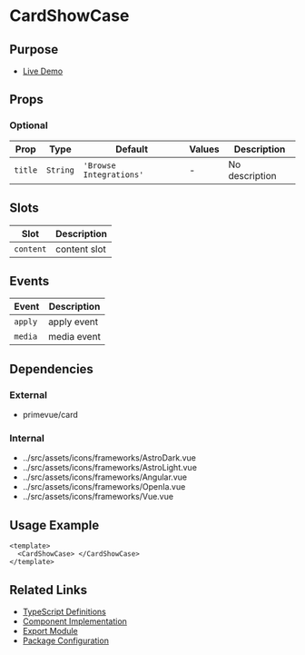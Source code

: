 # CardShowCase

## Purpose

- [Live Demo](https://primevue.org/avatar)

## Props

### Optional

| Prop    | Type     | Default                 | Values | Description    |
| ------- | -------- | ----------------------- | ------ | -------------- |
| `title` | `String` | `'Browse Integrations'` | -      | No description |

## Slots

| Slot      | Description  |
| --------- | ------------ |
| `content` | content slot |

## Events

| Event   | Description |
| ------- | ----------- |
| `apply` | apply event |
| `media` | media event |

## Dependencies

### External

- primevue/card

### Internal

- ../src/assets/icons/frameworks/AstroDark.vue
- ../src/assets/icons/frameworks/AstroLight.vue
- ../src/assets/icons/frameworks/Angular.vue
- ../src/assets/icons/frameworks/OpenIa.vue
- ../src/assets/icons/frameworks/Vue.vue

## Usage Example

```vue
<template>
  <CardShowCase> </CardShowCase>
</template>
```

## Related Links

- [TypeScript Definitions](./CardShowCase.d.ts)
- [Component Implementation](./CardShowCase.vue)
- [Export Module](./cardshowcase.js)
- [Package Configuration](./package.json)
